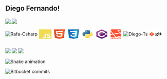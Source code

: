 ## Diego Fernando!

<a href="https://github.com/Dyego9x/github-readme-stats">
  <img height=200 align="center" src="https://github-readme-stats.vercel.app/api?username=Dyego9x&theme=transparent&show_icons=true&rank_icon=github" />
</a>
<a href="https://github.com/Dyego9x/convoychat">
  <img height=200 align="center" src="https://github-readme-stats.vercel.app/api/top-langs?username=Dyego9x&layout=compact&langs_count=8&card_width=320&theme=transparent" />
</a>

<div style="display: inline_block"><br>
  <img align="center" alt="Rafa-Csharp" height="30" width="40" src="https://cdn.jsdelivr.net/gh/devicons/devicon/icons/php/php-original.svg">
  <img align="center" alt="Diego-Js" height="30" width="40" src="https://raw.githubusercontent.com/devicons/devicon/master/icons/javascript/javascript-plain.svg">
  <img align="center" alt="Diego-HTML" height="30" width="40" src="https://raw.githubusercontent.com/devicons/devicon/master/icons/html5/html5-original.svg">
  <img align="center" alt="Diego-CSS" height="30" width="40" src="https://raw.githubusercontent.com/devicons/devicon/master/icons/css3/css3-original.svg">
  <img align="center" alt="Diego-Python" height="30" width="40" src="https://raw.githubusercontent.com/devicons/devicon/master/icons/python/python-original.svg">
  <img align="center" alt="Diego-Csharp" height="30" width="40" src="https://raw.githubusercontent.com/devicons/devicon/master/icons/csharp/csharp-original.svg">
  <img align="center" alt="Diego-Csharp" height="30" width="40" src="https://raw.githubusercontent.com/devicons/devicon/1119b9f84c0290e0f0b38982099a2bd027a48bf1/icons/laravel/laravel-plain-wordmark.svg">
  <img align="center" alt="Diego-Ts" height="30" width="40" src="https://cdn.jsdelivr.net/gh/devicons/devicon/icons/mysql/mysql-original-wordmark.svg">
  <img align="center" alt="Diego-Js" height="30" width="40" src="https://raw.githubusercontent.com/devicons/devicon/1119b9f84c0290e0f0b38982099a2bd027a48bf1/icons/git/git-original-wordmark.svg">
  
</div>
  
  ##
 
<div> 

 <a href="_____" target="_blank"><img src="https://img.shields.io/badge/Discord-7289DA?style=for-the-badge&logo=discord&logoColor=white" target="_blank"></a> 
  <a href = "________"><img src="https://img.shields.io/badge/-Gmail-%23333?style=for-the-badge&logo=gmail&logoColor=white" target="_blank"></a>
  <a href="________" target="_blank"><img src="https://img.shields.io/badge/-LinkedIn-%230077B5?style=for-the-badge&logo=linkedin&logoColor=white" target="_blank"></a> 

  ![Snake animation](https://github.com/Dyego9x/Dyego9x/blob/output/github-contribution-grid-snake.svg)
  
</div>

![Bitbucket commits](https://img.shields.io/bitbucket/commits/contabilivre/app)
